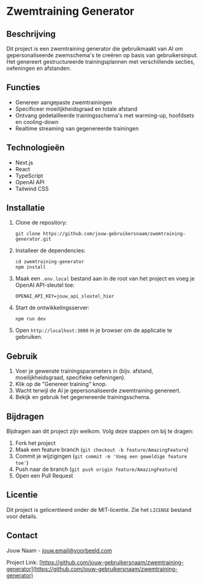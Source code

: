# Zwemtraining Generator

## Beschrijving

Dit project is een zwemtraining generator die gebruikmaakt van AI om gepersonaliseerde zwemschema's te creëren op basis van gebruikersinput. Het genereert gestructureerde trainingsplannen met verschillende secties, oefeningen en afstanden.

## Functies

- Genereer aangepaste zwemtrainingen
- Specificeer moeilijkheidsgraad en totale afstand
- Ontvang gedetailleerde trainingsschema's met warming-up, hoofdsets en cooling-down
- Realtime streaming van gegenereerde trainingen

## Technologieën

- Next.js
- React
- TypeScript
- OpenAI API
- Tailwind CSS

## Installatie

1. Clone de repository:

   ```
   git clone https://github.com/jouw-gebruikersnaam/zwemtraining-generator.git
   ```

2. Installeer de dependencies:

   ```
   cd zwemtraining-generator
   npm install
   ```

3. Maak een `.env.local` bestand aan in de root van het project en voeg je OpenAI API-sleutel toe:

   ```
   OPENAI_API_KEY=jouw_api_sleutel_hier
   ```

4. Start de ontwikkelingsserver:

   ```
   npm run dev
   ```

5. Open `http://localhost:3000` in je browser om de applicatie te gebruiken.

## Gebruik

1. Voer je gewenste trainingsparameters in (bijv. afstand, moeilijkheidsgraad, specifieke oefeningen).
2. Klik op de "Genereer training" knop.
3. Wacht terwijl de AI je gepersonaliseerde zwemtraining genereert.
4. Bekijk en gebruik het gegenereerde trainingsschema.

## Bijdragen

Bijdragen aan dit project zijn welkom. Volg deze stappen om bij te dragen:

1. Fork het project
2. Maak een feature branch (`git checkout -b feature/AmazingFeature`)
3. Commit je wijzigingen (`git commit -m 'Voeg een geweldige feature toe'`)
4. Push naar de branch (`git push origin feature/AmazingFeature`)
5. Open een Pull Request

## Licentie

Dit project is gelicentieerd onder de MIT-licentie. Zie het `LICENSE` bestand voor details.

## Contact

Jouw Naam - jouw.email@voorbeeld.com

Project Link: [https://github.com/jouw-gebruikersnaam/zwemtraining-generator](https://github.com/jouw-gebruikersnaam/zwemtraining-generator)
